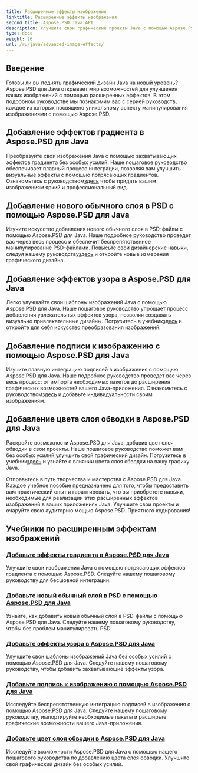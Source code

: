 ```yaml
---
title: Расширенные эффекты изображения
linktitle: Расширенные эффекты изображения
second_title: Aspose.PSD Java API
description: Улучшите свои графические проекты Java с помощью Aspose.PSD! С легкостью осваивайте расширенные эффекты изображений — от градиентов и узоров до подписей и штрихов.
type: docs
weight: 26
url: /ru/java/advanced-image-effects/
---
```

## Введение
Готовы ли вы поднять графический дизайн Java на новый уровень? Aspose.PSD для Java открывает мир возможностей для улучшения ваших изображений с помощью расширенных эффектов. В этом подробном руководстве мы познакомим вас с серией руководств, каждое из которых посвящено уникальному аспекту манипулирования изображениями с помощью Aspose.PSD.

## Добавление эффектов градиента в Aspose.PSD для Java

 Преобразуйте свои изображения Java с помощью захватывающих эффектов градиента без особых усилий. Наше пошаговое руководство обеспечивает плавный процесс интеграции, позволяя вам улучшить визуальные эффекты с помощью потрясающих градиентов. Ознакомьтесь с руководством[здесь](./add-gradient-effects/) чтобы придать вашим изображениям яркий и профессиональный вид.

## Добавление нового обычного слоя в PSD с помощью Aspose.PSD для Java

Изучите искусство добавления нового обычного слоя в PSD-файлы с помощью Aspose.PSD для Java. Наше подробное руководство проведет вас через весь процесс и обеспечит беспрепятственное манипулирование PSD-файлами. Повысьте свои дизайнерские навыки, следуя нашему руководству[здесь](./add-new-regular-layer/) и откройте новые измерения графического дизайна.

## Добавление эффектов узора в Aspose.PSD для Java

 Легко улучшайте свои шаблоны изображений Java с помощью Aspose.PSD для Java. Наше пошаговое руководство упрощает процесс добавления увлекательных эффектов узора, позволяя создавать визуально привлекательные дизайны. Погрузитесь в учебник[здесь](./add-pattern-effects/) и откройте для себя искусство преобразования изображений.

## Добавление подписи к изображению с помощью Aspose.PSD для Java

 Изучите плавную интеграцию подписей в изображения с помощью Aspose.PSD для Java. Наше подробное руководство проведет вас через весь процесс: от импорта необходимых пакетов до расширения графических возможностей вашего Java-приложения. Ознакомьтесь с руководством[здесь](./add-signature-to-image/) и добавьте индивидуальности своим изображениям.

## Добавление цвета слоя обводки в Aspose.PSD для Java

 Раскройте возможности Aspose.PSD для Java, добавив цвет слоя обводки в свои проекты. Наше пошаговое руководство поможет вам без особых усилий улучшить свой графический дизайн. Погрузитесь в учебник[здесь](./add-stroke-layer-color/) и узнайте о влиянии цвета слоя обводки на вашу графику Java.

Отправьтесь в путь творчества и мастерства с Aspose.PSD для Java. Каждое учебное пособие предназначено для того, чтобы предоставить вам практический опыт и гарантировать, что вы приобретете навыки, необходимые для реализации этих расширенных эффектов изображений в ваших приложениях Java. Улучшите свои проекты и очаруйте свою аудиторию мощью Aspose.PSD. Приятного кодирования!
## Учебники по расширенным эффектам изображений
### [Добавьте эффекты градиента в Aspose.PSD для Java](./add-gradient-effects/)
Улучшите свои изображения Java с помощью потрясающих эффектов градиента с помощью Aspose.PSD. Следуйте нашему пошаговому руководству для бесшовной интеграции.
### [Добавьте новый обычный слой в PSD с помощью Aspose.PSD для Java](./add-new-regular-layer/)
Узнайте, как добавить новый обычный слой в PSD-файлы с помощью Aspose.PSD для Java. Следуйте нашему пошаговому руководству, чтобы без проблем манипулировать PSD.
### [Добавьте эффекты узора в Aspose.PSD для Java](./add-pattern-effects/)
Улучшите свои шаблоны изображений Java без особых усилий с помощью Aspose.PSD для Java. Следуйте нашему пошаговому руководству, чтобы добавить захватывающие эффекты узора.
### [Добавьте подпись к изображению с помощью Aspose.PSD для Java](./add-signature-to-image/)
Исследуйте беспрепятственную интеграцию подписей в изображения с помощью Aspose.PSD для Java. Следуйте нашему пошаговому руководству, импортируйте необходимые пакеты и расширьте графические возможности вашего Java-приложения.
### [Добавьте цвет слоя обводки в Aspose.PSD для Java](./add-stroke-layer-color/)
Исследуйте возможности Aspose.PSD для Java с помощью нашего пошагового руководства по добавлению цвета слоя обводки. Улучшите свой графический дизайн без особых усилий.